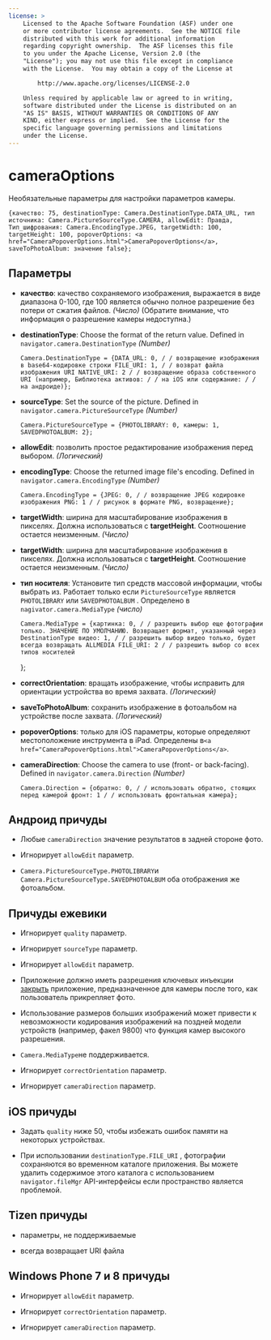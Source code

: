 ```yaml
---
license: >
    Licensed to the Apache Software Foundation (ASF) under one
    or more contributor license agreements.  See the NOTICE file
    distributed with this work for additional information
    regarding copyright ownership.  The ASF licenses this file
    to you under the Apache License, Version 2.0 (the
    "License"); you may not use this file except in compliance
    with the License.  You may obtain a copy of the License at

        http://www.apache.org/licenses/LICENSE-2.0

    Unless required by applicable law or agreed to in writing,
    software distributed under the License is distributed on an
    "AS IS" BASIS, WITHOUT WARRANTIES OR CONDITIONS OF ANY
    KIND, either express or implied.  See the License for the
    specific language governing permissions and limitations
    under the License.
---
```


# cameraOptions

Необязательные параметры для настройки параметров камеры.

    {качество: 75, destinationType: Camera.DestinationType.DATA_URL, тип источника: Camera.PictureSourceType.CAMERA, allowEdit: Правда, Тип_шифрования: Camera.EncodingType.JPEG, targetWidth: 100, targetHeight: 100, popoverOptions: <a href="CameraPopoverOptions.html">CameraPopoverOptions</a>, saveToPhotoAlbum: значение false};
    

## Параметры

*   **качество**: качество сохраняемого изображения, выражается в виде диапазона 0-100, где 100 является обычно полное разрешение без потери от сжатия файлов. *(Число)* (Обратите внимание, что информация о разрешение камеры недоступна.)

*   **destinationType**: Choose the format of the return value. Defined in `navigator.camera.DestinationType` *(Number)*
    
        Camera.DestinationType = {DATA_URL: 0, / / возвращение изображения в base64-кодировке строки FILE_URI: 1, / / возврат файла изображения URI NATIVE_URI: 2 / / возвращение образа собственного URI (например, Библиотека активов: / / на iOS или содержание: / / на андроиде)};
        

*   **sourceType**: Set the source of the picture. Defined in `navigator.camera.PictureSourceType` *(Number)*
    
        Camera.PictureSourceType = {PHOTOLIBRARY: 0, камеры: 1, SAVEDPHOTOALBUM: 2};
        

*   **allowEdit**: позволить простое редактирование изображения перед выбором. *(Логический)*

*   **encodingType**: Choose the returned image file's encoding. Defined in `navigator.camera.EncodingType` *(Number)*
    
        Camera.EncodingType = {JPEG: 0, / / возвращение JPEG кодировке изображения PNG: 1 / / рисунок в формате PNG, возвращение};
        

*   **targetWidth**: ширина для масштабирование изображения в пикселях. Должна использоваться с **targetHeight**. Соотношение остается неизменным. *(Число)*

*   **targetWidth**: ширина для масштабирование изображения в пикселях. Должна использоваться с **targetHeight**. Соотношение остается неизменным. *(Число)*

*   **тип носителя**: Установите тип средств массовой информации, чтобы выбрать из. Работает только если `PictureSourceType` является `PHOTOLIBRARY` или `SAVEDPHOTOALBUM` . Определено в `nagivator.camera.MediaType` *(число)* 
    
        Camera.MediaType = {картинка: 0, / / разрешить выбор еще фотографии только. ЗНАЧЕНИЕ ПО УМОЛЧАНИЮ. Возвращает формат, указанный через DestinationType видео: 1, / / разрешить выбор видео только, будет всегда возвращать ALLMEDIA FILE_URI: 2 / / разрешить выбор со всех типов носителей
        
    
    };

*   **correctOrientation**: вращать изображение, чтобы исправить для ориентации устройства во время захвата. *(Логический)*

*   **saveToPhotoAlbum**: сохранить изображение в фотоальбом на устройстве после захвата. *(Логический)*

*   **popoverOptions**: только для iOS параметры, которые определяют местоположение инструмента в iPad. Определены в`<a href="CameraPopoverOptions.html">CameraPopoverOptions</a>`.

*   **cameraDirection**: Choose the camera to use (front- or back-facing). Defined in `navigator.camera.Direction` *(Number)*
    
        Camera.Direction = {обратно: 0, / / использовать обратно, стоящих перед камерой фронт: 1 / / использовать фронтальная камера};
        

## Андроид причуды

*   Любые `cameraDirection` значение результатов в задней стороне фото.

*   Игнорирует `allowEdit` параметр.

*   `Camera.PictureSourceType.PHOTOLIBRARY`и `Camera.PictureSourceType.SAVEDPHOTOALBUM` оба отображения же фотоальбом.

## Причуды ежевики

*   Игнорирует `quality` параметр.

*   Игнорирует `sourceType` параметр.

*   Игнорирует `allowEdit` параметр.

*   Приложение должно иметь разрешения ключевых инъекции <a href="../../inappbrowser/inappbrowser.html">закрыть</a> приложение, предназначенное для камеры после того, как пользователь прикрепляет фото.

*   Использование размеров больших изображений может привести к невозможности кодирования изображений на поздней модели устройств (например, факел 9800) что функция камер высокого разрешения.

*   `Camera.MediaType`не поддерживается.

*   Игнорирует `correctOrientation` параметр.

*   Игнорирует `cameraDirection` параметр.

## iOS причуды

*   Задать `quality` ниже 50, чтобы избежать ошибок памяти на некоторых устройствах.

*   При использовании `destinationType.FILE_URI` , фотографии сохраняются во временном каталоге приложения. Вы можете удалить содержимое этого каталога с использованием `navigator.fileMgr` API-интерфейсы если пространство является проблемой.

## Tizen причуды

*   параметры, не поддерживаемые

*   всегда возвращает URI файла

## Windows Phone 7 и 8 причуды

*   Игнорирует `allowEdit` параметр.

*   Игнорирует `correctOrientation` параметр.

*   Игнорирует `cameraDirection` параметр.